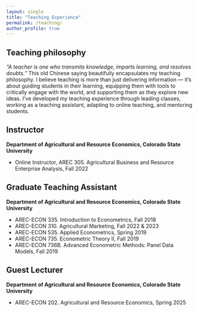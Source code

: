 ```yaml
---
layout: single
title: "Teaching Experience"
permalink: /teaching/
author_profile: true
---
```


Teaching philosophy
----
*“A teacher is one who transmits knowledge, imparts learning, and resolves doubts.”*
This old Chinese saying beautifully encapsulates my teaching philosophy. I believe teaching is more than just delivering information — it’s about guiding students in their learning, equipping them with tools to critically engage with the world, and supporting them as they explore new ideas. I’ve developed my teaching experience through leading classes, working as a teaching assistant, adapting to online teaching, and mentoring students.



Instructor
----
**Department of Agricultural and Resource Economics, Colorado State University**
* Online Instructor, AREC 305. Agricultural Business and Resource Enterprise Analysis, Fall 2022

Graduate Teaching Assistant
----
**Department of Agricultural and Resource Economics, Colorado State University**
* AREC-ECON 335. Introduction to Econometrics, Fall 2018 
* AREC-ECON 310. Agricultural Marketing, Fall 2022 & 2023
* AREC-ECON 535. Applied Econometrics, Spring 2019
* AREC-ECON 735. Econometric Theory II, Fall 2019
* AREC-ECON 736B. Advanced Econometric Methods: Panel Data Models, Fall 2019

Guest Lecturer
----
**Department of Agricultural and Resource Economics, Colorado State University**
* AREC-ECON 202. Agricultural and Resource Economics, Spring 2025
